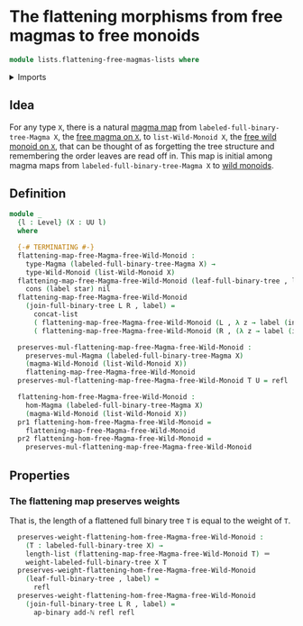 # The flattening morphisms from free magmas to free monoids

```agda
module lists.flattening-free-magmas-lists where
```

<details><summary>Imports</summary>

```agda
open import elementary-number-theory.addition-natural-numbers
open import elementary-number-theory.natural-numbers

open import foundation.action-on-identifications-binary-functions
open import foundation.coproduct-types
open import foundation.dependent-pair-types
open import foundation.identity-types
open import foundation.unit-type
open import foundation.universe-levels

open import lists.concatenation-lists
open import lists.lists
open import lists.universal-property-lists-wild-monoids

open import structured-types.magmas
open import structured-types.morphisms-magmas
open import structured-types.wild-monoids

open import trees.free-magmas-on-types
open import trees.labeled-full-binary-trees
open import trees.full-binary-trees
open import trees.combinator-full-binary-trees
```

</details>

## Idea

For any type `X`, there is a natural
[magma map](structured-types.morphisms-magmas.md) from
`labeled-full-binary-tree-Magma X`, the
[free magma on `X`](trees.free-magmas-on-types.md), to `list-Wild-Monoid X`, the
[free wild monoid on `X`](lists.universal-property-lists-wild-monoids.md), that
can be thought of as forgetting the tree structure and remembering the order
leaves are read off in. This map is initial among magma maps from
`labeled-full-binary-tree-Magma X` to
[wild monoids](structured-types.wild-monoids.md).

## Definition

```agda
module _
  {l : Level} (X : UU l)
  where

  {-# TERMINATING #-}
  flattening-map-free-Magma-free-Wild-Monoid :
    type-Magma (labeled-full-binary-tree-Magma X) →
    type-Wild-Monoid (list-Wild-Monoid X)
  flattening-map-free-Magma-free-Wild-Monoid (leaf-full-binary-tree , label) =
    cons (label star) nil
  flattening-map-free-Magma-free-Wild-Monoid
    (join-full-binary-tree L R , label) =
      concat-list
      ( flattening-map-free-Magma-free-Wild-Monoid (L , λ z → label (inl z)))
      ( flattening-map-free-Magma-free-Wild-Monoid (R , (λ z → label (inr z))))

  preserves-mul-flattening-map-free-Magma-free-Wild-Monoid :
    preserves-mul-Magma (labeled-full-binary-tree-Magma X)
    (magma-Wild-Monoid (list-Wild-Monoid X))
    flattening-map-free-Magma-free-Wild-Monoid
  preserves-mul-flattening-map-free-Magma-free-Wild-Monoid T U = refl

  flattening-hom-free-Magma-free-Wild-Monoid :
    hom-Magma (labeled-full-binary-tree-Magma X)
    (magma-Wild-Monoid (list-Wild-Monoid X))
  pr1 flattening-hom-free-Magma-free-Wild-Monoid =
    flattening-map-free-Magma-free-Wild-Monoid
  pr2 flattening-hom-free-Magma-free-Wild-Monoid =
    preserves-mul-flattening-map-free-Magma-free-Wild-Monoid
```

## Properties

### The flattening map preserves weights

That is, the length of a flattened full binary tree `T` is equal to the weight
of `T`.

```agda
  preserves-weight-flattening-hom-free-Magma-free-Wild-Monoid :
    (T : labeled-full-binary-tree X) →
    length-list (flattening-map-free-Magma-free-Wild-Monoid T) ＝
    weight-labeled-full-binary-tree X T
  preserves-weight-flattening-hom-free-Magma-free-Wild-Monoid
    (leaf-full-binary-tree , label) =
      refl
  preserves-weight-flattening-hom-free-Magma-free-Wild-Monoid
    (join-full-binary-tree L R , label) =
      ap-binary add-ℕ refl refl
```
